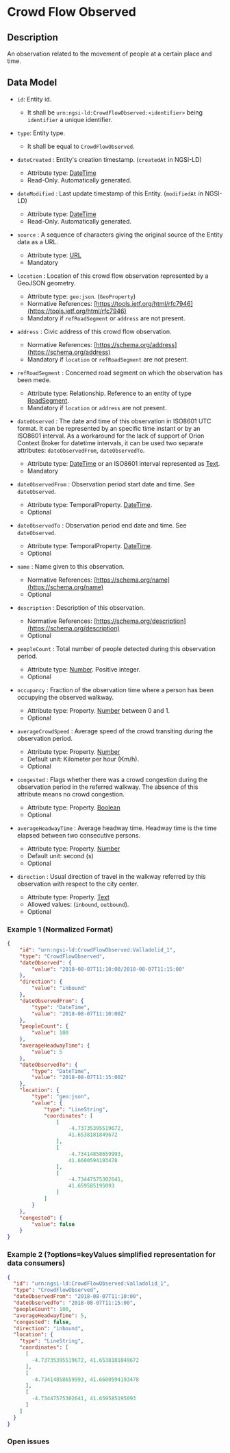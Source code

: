 # Crowd Flow Observed

## Description

An observation related to the movement of people at a certain place and time.

## Data Model

+ `id`: Entity id. 
    + It shall be `urn:ngsi-ld:CrowdFlowObserved:<identifier>` being `identifier` a unique identifier. 

+ `type`: Entity type. 
    + It shall be equal to `CrowdFlowObserved`.
    
+ `dateCreated` : Entity's creation timestamp. (`createdAt` in NGSI-LD)
    + Attribute type: [DateTime](https://schema.org/DateTime)
    + Read-Only. Automatically generated. 
 
+ `dateModified` : Last update timestamp of this Entity. (`modifiedAt` in NGSI-LD)
    + Attribute type: [DateTime](https://schema.org/DateTime)
    + Read-Only. Automatically generated.
  
+ `source` : A sequence of characters giving the original source of the Entity data as a URL.
    + Attribute type: [URL](https://schema.org/URL)
    + Mandatory

+ `location` : Location of this crowd flow observation represented by a GeoJSON geometry. 
    + Attribute type: `geo:json`. (`GeoProperty`)
    + Normative References: [https://tools.ietf.org/html/rfc7946](https://tools.ietf.org/html/rfc7946)
    + Mandatory if `refRoadSegment` or `address` are not present.

+ `address` : Civic address of this crowd flow observation.
    + Normative References: [https://schema.org/address](https://schema.org/address)
    + Mandatory if `location` or `refRoadSegment` are not present.
    
+ `refRoadSegment` : Concerned road segment on which the observation has been mede.
    + Attribute type: Relationship. Reference to an entity of type [RoadSegment](../../RoadSegment/doc/spec.md).
    + Mandatory if `location` or `address` are not present. 

+ `dateObserved` : The date and time of this observation in ISO8601 UTC format.
It can be represented by an specific time instant or by an ISO8601 interval. As a workaround for
the lack of support of Orion Context Broker for datetime intervals, it can be used two separate attributes: `dateObservedFrom`, `dateObservedTo`. 
    + Attribute type: [DateTime](https://schema.org/DateTime) or an ISO8601 interval represented as [Text](https://schema.org/Text). 
    + Mandatory
        
+ `dateObservedFrom` : Observation period start date and time. See `dateObserved`. 
    + Attribute type: TemporalProperty. [DateTime](https://schema.org/DateTime). 
    + Optional
    
+ `dateObservedTo` : Observation period end date and time. See `dateObserved`. 
    + Attribute type: TemporalProperty. [DateTime](https://schema.org/DateTime). 
    + Optional
    
+ `name` : Name given to this observation.
    + Normative References: [https://schema.org/name](https://schema.org/name)
    + Optional

+ `description` : Description of this observation.
    + Normative References: [https://schema.org/description](https://schema.org/description)
    + Optional
    
+ `peopleCount` : Total number of people detected during this observation period.
    + Attribute type: [Number](https://schema.org/Number). Positive integer. 
    + Optional

+ `occupancy` : Fraction of the observation time where a person has been occupying the observed walkway.
    + Attribute type: Property. [Number](https://schema.org/Number) between 0 and 1.
    + Optional

+ `averageCrowdSpeed` : Average speed of the crowd transiting during the observation period.
    + Attribute type: Property. [Number](https://schema.org/Number)
    + Default unit: Kilometer per hour (Km/h).
    + Optional
    
+ `congested` : Flags whether there was a crowd congestion during the observation period in the referred walkway. The absence of this attribute means no crowd congestion.  
    + Attribute type: Property. [Boolean](https://schema.org/Boolean)
    + Optional
    
+ `averageHeadwayTime` : Average headway time. Headway time is the time elapsed between two consecutive persons.
    + Attribute type: Property. [Number](https://schema.org/Number)
    + Default unit: second (s)
    + Optional
    
+ `direction` : Usual direction of travel in the walkway referred by this observation with respect to the city center.
    + Attribute type: Property. [Text](https://schema.org/Text)
    + Allowed values: (`inbound`, `outbound`). 
    + Optional


### Example 1 (Normalized Format)

```json
{
    "id": "urn:ngsi-ld:CrowdFlowObserved:Valladolid_1", 
    "type": "CrowdFlowObserved", 
    "dateObserved": {
        "value": "2018-08-07T11:10:00/2018-08-07T11:15:00"
    }, 
    "direction": {
        "value": "inbound"
    }, 
    "dateObservedFrom": {
        "type": "DateTime", 
        "value": "2018-08-07T11:10:00Z"
    }, 
    "peopleCount": {
        "value": 100
    }, 
    "averageHeadwayTime": {
        "value": 5
    }, 
    "dateObservedTo": {
        "type": "DateTime", 
        "value": "2018-08-07T11:15:00Z"
    }, 
    "location": {
        "type": "geo:json", 
        "value": {
            "type": "LineString", 
            "coordinates": [
                [
                    -4.73735395519672, 
                    41.6538181849672
                ], 
                [
                    -4.73414858659993, 
                    41.6600594193478
                ], 
                [
                    -4.73447575302641, 
                    41.659585195093
                ]
            ]
        }
    }, 
    "congested": {
        "value": false
    }
}
```

### Example 2 (?options=keyValues simplified representation for data consumers)

```json
{
  "id": "urn:ngsi-ld:CrowdFlowObserved:Valladolid_1",
  "type": "CrowdFlowObserved",
  "dateObservedFrom": "2018-08-07T11:10:00",
  "dateObservedTo": "2018-08-07T11:15:00",
  "peopleCount": 100,
  "averageHeadwayTime": 5,
  "congested": false,
  "direction": "inbound",
  "location": {
    "type": "LineString",
    "coordinates": [
      [
        -4.73735395519672, 41.6538181849672
      ],
      [
        -4.73414858659993, 41.6600594193478
      ],
      [
        -4.73447575302641, 41.659585195093
      ]
    ]
  }
}
```

### Open issues

